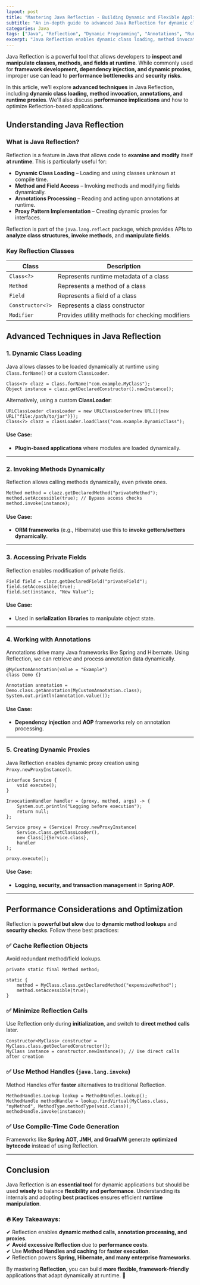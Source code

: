 ```yaml
---
layout: post
title: "Mastering Java Reflection - Building Dynamic and Flexible Applications"
subtitle: "An in-depth guide to advanced Java Reflection for dynamic class loading, method invocation, and runtime manipulation."
categories: Java
tags: ["Java", "Reflection", "Dynamic Programming", "Annotations", "Runtime Manipulation", "Performance Optimization"]
excerpt: "Java Reflection enables dynamic class loading, method invocation, and runtime object manipulation. Learn advanced techniques, best practices, and performance considerations to harness Reflection effectively."
---
```

Java Reflection is a powerful tool that allows developers to **inspect and manipulate classes, methods, and fields at runtime**. While commonly used for **framework development, dependency injection, and dynamic proxies**, improper use can lead to **performance bottlenecks** and **security risks**.

In this article, we’ll explore **advanced techniques** in Java Reflection, including **dynamic class loading, method invocation, annotations, and runtime proxies**. We'll also discuss **performance implications** and how to optimize Reflection-based applications.

## Understanding Java Reflection

### What is Java Reflection?

Reflection is a feature in Java that allows code to **examine and modify** itself **at runtime**. This is particularly useful for:

- **Dynamic Class Loading** – Loading and using classes unknown at compile time.
- **Method and Field Access** – Invoking methods and modifying fields dynamically.
- **Annotations Processing** – Reading and acting upon annotations at runtime.
- **Proxy Pattern Implementation** – Creating dynamic proxies for interfaces.

Reflection is part of the `java.lang.reflect` package, which provides APIs to **analyze class structures**, **invoke methods**, and **manipulate fields**.

### Key Reflection Classes

| Class | Description |
|-------|-------------|
| `Class<?>` | Represents runtime metadata of a class |
| `Method` | Represents a method of a class |
| `Field` | Represents a field of a class |
| `Constructor<?>` | Represents a class constructor |
| `Modifier` | Provides utility methods for checking modifiers |

## Advanced Techniques in Java Reflection

### 1. Dynamic Class Loading

Java allows classes to be loaded dynamically at runtime using `Class.forName()` or a custom `ClassLoader`.

```
Class<?> clazz = Class.forName("com.example.MyClass");
Object instance = clazz.getDeclaredConstructor().newInstance();
```

Alternatively, using a custom **ClassLoader**:

```
URLClassLoader classLoader = new URLClassLoader(new URL[]{new URL("file:/path/to/jar")});
Class<?> clazz = classLoader.loadClass("com.example.DynamicClass");
```

#### Use Case:
- **Plugin-based applications** where modules are loaded dynamically.

---

### 2. Invoking Methods Dynamically

Reflection allows calling methods dynamically, even private ones.

```
Method method = clazz.getDeclaredMethod("privateMethod");
method.setAccessible(true); // Bypass access checks
method.invoke(instance);
```

#### Use Case:
- **ORM frameworks** (e.g., Hibernate) use this to **invoke getters/setters dynamically**.

---

### 3. Accessing Private Fields

Reflection enables modification of private fields.

```
Field field = clazz.getDeclaredField("privateField");
field.setAccessible(true);
field.set(instance, "New Value");
```

#### Use Case:
- Used in **serialization libraries** to manipulate object state.

---

### 4. Working with Annotations

Annotations drive many Java frameworks like Spring and Hibernate. Using Reflection, we can retrieve and process annotation data dynamically.

```
@MyCustomAnnotation(value = "Example")
class Demo {}

Annotation annotation = Demo.class.getAnnotation(MyCustomAnnotation.class);
System.out.println(annotation.value());
```

#### Use Case:
- **Dependency injection** and **AOP** frameworks rely on annotation processing.

---

### 5. Creating Dynamic Proxies

Java Reflection enables dynamic proxy creation using `Proxy.newProxyInstance()`.

```
interface Service {
    void execute();
}

InvocationHandler handler = (proxy, method, args) -> {
    System.out.println("Logging before execution");
    return null;
};

Service proxy = (Service) Proxy.newProxyInstance(
    Service.class.getClassLoader(),
    new Class[]{Service.class},
    handler
);

proxy.execute();
```

#### Use Case:
- **Logging, security, and transaction management** in **Spring AOP**.

---

## Performance Considerations and Optimization

Reflection is **powerful but slow** due to **dynamic method lookups** and **security checks**. Follow these best practices:

### ✅ Cache Reflection Objects

Avoid redundant method/field lookups.

```
private static final Method method;

static {
    method = MyClass.class.getDeclaredMethod("expensiveMethod");
    method.setAccessible(true);
}
```

### ✅ Minimize Reflection Calls

Use Reflection only during **initialization**, and switch to **direct method calls** later.

```
Constructor<MyClass> constructor = MyClass.class.getDeclaredConstructor();
MyClass instance = constructor.newInstance(); // Use direct calls after creation
```

### ✅ Use Method Handles (`java.lang.invoke`)

Method Handles offer **faster** alternatives to traditional Reflection.

```
MethodHandles.Lookup lookup = MethodHandles.lookup();
MethodHandle methodHandle = lookup.findVirtual(MyClass.class, "myMethod", MethodType.methodType(void.class));
methodHandle.invoke(instance);
```

### ✅ Use Compile-Time Code Generation

Frameworks like **Spring AOT, JMH, and GraalVM** generate **optimized bytecode** instead of using Reflection.

---

## Conclusion

Java Reflection is an **essential tool** for dynamic applications but should be used **wisely** to balance **flexibility and performance**. Understanding its internals and adopting **best practices** ensures efficient **runtime manipulation**.

### 🔥 Key Takeaways:
✔ Reflection enables **dynamic method calls, annotation processing, and proxies**.  
✔ **Avoid excessive Reflection** due to **performance costs**.  
✔ Use **Method Handles and caching** for **faster execution**.  
✔ Reflection powers **Spring, Hibernate, and many enterprise frameworks**.

By mastering **Reflection**, you can build **more flexible, framework-friendly** applications that adapt dynamically at runtime. 🚀
